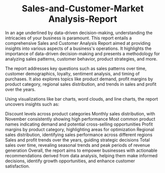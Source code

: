 <h1 align="center"> Sales-and-Customer-Market Analysis-Report
</h1>
  
In an age underlined by data-driven decision-making, understanding the intricacies of your business is paramount. This report entails a comprehensive Sales and Customer Analysis Report aimed at providing insights into various aspects of a business's operations. It highlights the importance of data-driven decision-making and presents a methodology for analyzing sales patterns, customer behavior, product strategies, and more.

The report addresses key questions such as sales patterns over time, customer demographics, loyalty, sentiment analysis, and timing of purchases. It also explores topics like product demand, profit margins by product category, regional sales distribution, and trends in sales and profit over the years.

Using visualizations like bar charts, word clouds, and line charts, the report uncovers insights such as:

Discount levels across product categories
Monthly sales distribution, with November consistently showing high performance
Most common product names indicating demand and potential cross-selling opportunities
Profit margins by product category, highlighting areas for optimization
Regional sales distribution, identifying sales performance across different regions
Sales and profit trends over the years, guiding strategic decisions
Total sales over time, revealing seasonal trends and peak periods of revenue generation
Overall, the report aims to empower businesses with actionable recommendations derived from data analysis, helping them make informed decisions, identify growth opportunities, and enhance customer satisfaction.



